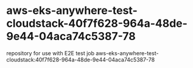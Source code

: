 # aws-eks-anywhere-test-cloudstack-40f7f628-964a-48de-9e44-04aca74c5387-78
repository for use with E2E test job aws-eks-anywhere-test-cloudstack:40f7f628-964a-48de-9e44-04aca74c5387-78

